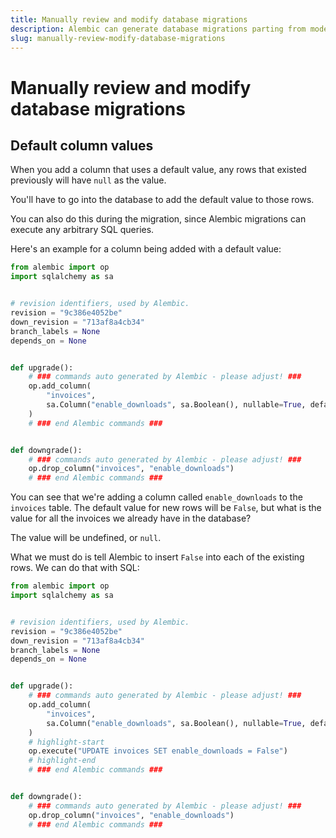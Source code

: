 ```yaml
---
title: Manually review and modify database migrations
description: Alembic can generate database migrations parting from model changes, but sometimes we need to modify them manually.
slug: manually-review-modify-database-migrations
---
```


# Manually review and modify database migrations

## Default column values

When you add a column that uses a default value, any rows that existed previously will have `null` as the value.

You'll have to go into the database to add the default value to those rows.

You can also do this during the migration, since Alembic migrations can execute any arbitrary SQL queries.

Here's an example for a column being added with a default value:

```py title="migrations/versions/sample_migration.py"
from alembic import op
import sqlalchemy as sa


# revision identifiers, used by Alembic.
revision = "9c386e4052be"
down_revision = "713af8a4cb34"
branch_labels = None
depends_on = None


def upgrade():
    # ### commands auto generated by Alembic - please adjust! ###
    op.add_column(
        "invoices",
        sa.Column("enable_downloads", sa.Boolean(), nullable=True, default=False),
    )
    # ### end Alembic commands ###


def downgrade():
    # ### commands auto generated by Alembic - please adjust! ###
    op.drop_column("invoices", "enable_downloads")
    # ### end Alembic commands ###
```

You can see that we're adding a column called `enable_downloads` to the `invoices` table. The default value for new rows will be `False`, but what is the value for all the invoices we already have in the database?

The value will be undefined, or `null`.

What we must do is tell Alembic to insert `False` into each of the existing rows. We can do that with SQL:

```py title="migrations/versions/sample_migration.py"
from alembic import op
import sqlalchemy as sa


# revision identifiers, used by Alembic.
revision = "9c386e4052be"
down_revision = "713af8a4cb34"
branch_labels = None
depends_on = None


def upgrade():
    # ### commands auto generated by Alembic - please adjust! ###
    op.add_column(
        "invoices",
        sa.Column("enable_downloads", sa.Boolean(), nullable=True, default=False),
    )
    # highlight-start
    op.execute("UPDATE invoices SET enable_downloads = False")
    # highlight-end
    # ### end Alembic commands ###


def downgrade():
    # ### commands auto generated by Alembic - please adjust! ###
    op.drop_column("invoices", "enable_downloads")
    # ### end Alembic commands ###
```